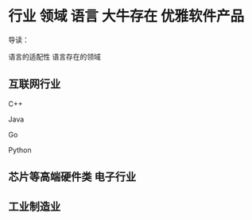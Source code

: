 # 行业 领域 语言 大牛存在 优雅软件产品



导读：

语言的适配性  语言存在的领域





## 互联网行业

C++

Java

Go

Python



## 芯片等高端硬件类 电子行业





## 工业制造业